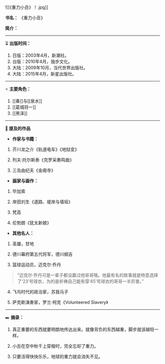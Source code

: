 
![[《重力小丑》！.jpg]]

**书名：** 《重力小丑》

**简介：** 

---

⏳ **出版时间：** 

1. 日版：2003年4月，新潮社。
2. 台版：2010年4月，独步文化。
3. 大陆：2009年10月，当代世界出版社。
4. 大陆：2015年4月，新星出版社。

---

⭐ **主要角色：**

1. [[春]]与[[泉水]]
2. [[葛城将一]]
3. [[黑泽]]

---

**📜 提及的作品**

- **作家与书籍：** 

1. 芥川龙之介《轨道电车》《地狱变》

2. 列夫·托尔斯泰《克罗采奏鸣曲》

3. 三岛由纪夫《金阁寺》

- **画家与画作：** 

1. 毕加索

2. 岸田刘生《道路、堤岸与墙垣》

3. 梵高

4. 伦勃朗《犹太新娘》

- **其他名人：**

1. 圣雄，甘地

2. 德川幕府第五代将军，德川纲吉

3. 篮球运动员，迈克尔·乔丹

> “迈克尔·乔丹可是一辈子都没赢过他哥哥哦。他最有名的故事就是特意选择了‘23’号球衣，为的是祈祷自己能有穿‘45’号球衣的哥哥一半厉害。”

4. 飞鸟时代的政治家，苏我马子

5. 萨克斯演奏家，罗兰·柯克《Volunteered Slavery》

---

✒️ **摘录：** 

1. 真正重要的东西就要明朗地传达出来。就像背负的东西越重，脚步就该越轻一样。

2. 小丑在空中秋千上穿梭时，完全忘却了重力。

3. 只要活得快快乐乐，地球的重力就会消失不见。
